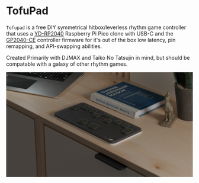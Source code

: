 # TofuPad

`Tofupad` is a free DIY symmetrical hitbox/leverless rhythm game controller that uses a [YD-RP2040](https://www.amazon.com/RP2040-Board-Type-C-Raspberry-Micropython/dp/B0CG9FWDDC?crid=2Z33OKLFBHHP7) Raspberry Pi Pico clone with USB-C and the [GP2040-CE](https://gp2040-ce.info/) controller firmware for it's out of the box low latency, pin remapping, and API-swapping abilities. 

Created Primarily with DJMAX and Taiko No Tatsujin in mind, but should be compatable with a galaxy of other rhythm games.

![Preview](render.png?raw=true "Preview Screenshot")
